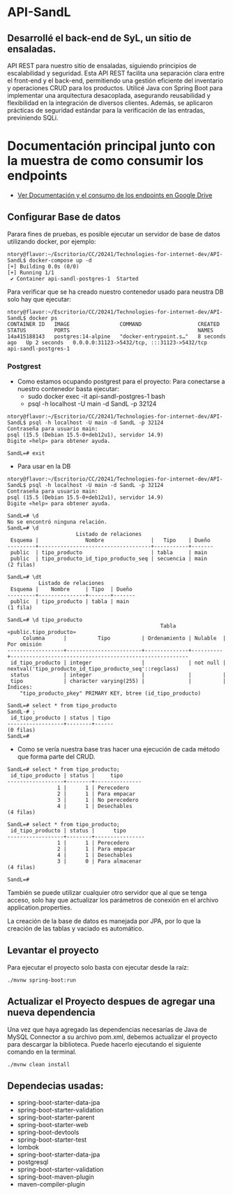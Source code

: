 # API-SandL

## Desarrollé el back-end de SyL, un sitio de ensaladas.

API REST para nuestro sitio de ensaladas, siguiendo principios de escalabilidad y seguridad. Esta API REST facilita una separación clara entre el front-end y el back-end, permitiendo una gestión eficiente del inventario y operaciones CRUD para los productos. Utilicé Java con Spring Boot para implementar una arquitectura desacoplada, asegurando reusabilidad y flexibilidad en la integración de diversos clientes. Además, se aplicaron prácticas de seguridad estándar para la verificación de las entradas, previniendo SQLi.

# Documentación principal junto con la muestra de como consumir los endpoints

* [Ver Documentación y el consumo de los endpoints en Google Drive](https://docs.google.com/document/d/10DyenawPkvvWHt3waOYHon-YulO3cR84jjAHlTgjZhM/edit?usp=sharing)

## Configurar Base de datos

Parara fines de pruebas, es posible ejecutar un servidor de base de datos utilizando docker,
por ejemplo:

```
ntory@flavor:~/Escritorio/CC/20241/Technologies-for-internet-dev/API-SandL$ docker-compose up -d
[+] Building 0.0s (0/0)
[+] Running 1/1
 ✔ Container api-sandl-postgres-1  Started       
```

Para verificar que se ha creado nuestro contenedor usado para neustra DB solo hay que ejecutar:
```
ntory@flavor:~/Escritorio/CC/20241/Technologies-for-internet-dev/API-SandL$ docker ps
CONTAINER ID   IMAGE                COMMAND                  CREATED         STATUS         PORTS                                         NAMES
14a415188143   postgres:14-alpine   "docker-entrypoint.s…"   8 seconds ago   Up 2 seconds   0.0.0.0:31123->5432/tcp, :::31123->5432/tcp   api-sandl-postgres-1
```

### Postgrest

- Como estamos ocupando postgrest para el proyecto: Para conectarse a nuestro contenedor basta ejecutar:
	- sudo docker exec -it api-sandl-postgres-1 bash
	- psql -h localhost -U main -d SandL -p 32124
```
ntory@flavor:~/Escritorio/CC/20241/Technologies-for-internet-dev/API-SandL$ psql -h localhost -U main -d SandL -p 32124
Contraseña para usuario main: 
psql (15.5 (Debian 15.5-0+deb12u1), servidor 14.9)
Digite «help» para obtener ayuda.

SandL=# exit
```

- Para usar en la DB
```
ntory@flavor:~/Escritorio/CC/20241/Technologies-for-internet-dev/API-SandL$ psql -h localhost -U main -d SandL -p 32124
Contraseña para usuario main: 
psql (15.5 (Debian 15.5-0+deb12u1), servidor 14.9)
Digite «help» para obtener ayuda.

SandL=# \d
No se encontró ninguna relación.
SandL=# \d
                      Listado de relaciones
 Esquema |               Nombre               |   Tipo    | Dueño 
---------+------------------------------------+-----------+-------
 public  | tipo_producto                      | tabla     | main
 public  | tipo_producto_id_tipo_producto_seq | secuencia | main
(2 filas)

SandL=# \dt
          Listado de relaciones
 Esquema |    Nombre     | Tipo  | Dueño 
---------+---------------+-------+-------
 public  | tipo_producto | tabla | main
(1 fila)

SandL=# \d tipo_producto
                                                 Tabla «public.tipo_producto»
     Columna      |          Tipo          | Ordenamiento | Nulable  |                       Por omisión                       
------------------+------------------------+--------------+----------+---------------------------------------------------------
 id_tipo_producto | integer                |              | not null | nextval('tipo_producto_id_tipo_producto_seq'::regclass)
 status           | integer                |              |          | 
 tipo             | character varying(255) |              |          | 
Índices:
    "tipo_producto_pkey" PRIMARY KEY, btree (id_tipo_producto)

SandL=# select * from tipo_producto
SandL-# ;
 id_tipo_producto | status | tipo 
------------------+--------+------
(0 filas)
SandL=# 
```

- Como se vería nuestra base tras hacer una ejecución de cada método que forma parte del CRUD.
```
SandL=# select * from tipo_producto;
 id_tipo_producto | status |     tipo      
------------------+--------+---------------
                1 |      1 | Perecedero
                2 |      1 | Para empacar
                3 |      1 | No perecedero
                4 |      1 | Desechables
(4 filas)

SandL=# select * from tipo_producto;
 id_tipo_producto | status |      tipo      
------------------+--------+----------------
                1 |      1 | Perecedero
                2 |      1 | Para empacar
                4 |      1 | Desechables
                3 |      0 | Para almacenar
(4 filas)

SandL=#
```

También se puede utilizar cualquier otro servidor que al que se tenga acceso, solo hay que
actualizar los parámetros de conexión en el archivo application.properties.

La creación de la base de datos es manejada por JPA, por lo que la creación de las tablas y vaciado es automático.  

## Levantar el proyecto
Para ejecutar el proyecto solo basta con ejecutar desde la raíz:
```
./mvnw spring-boot:run
```

## Actualizar el Proyecto despues de agregar una nueva dependencia

Una vez que haya agregado las dependencias necesarías de Java de MySQL Connector a su archivo pom.xml, debemos actualizar el proyecto para descargar la biblioteca. Puede hacerlo ejecutando el siguiente comando en la terminal.

```
./mvnw clean install
```

## Dependecias usadas:

- spring-boot-starter-data-jpa
- spring-boot-starter-validation
- spring-boot-starter-parent
- spring-boot-starter-web
- spring-boot-devtools
- spring-boot-starter-test
- lombok
- spring-boot-starter-data-jpa
- postgresql
- spring-boot-starter-validation
- spring-boot-maven-plugin
- maven-compiler-plugin